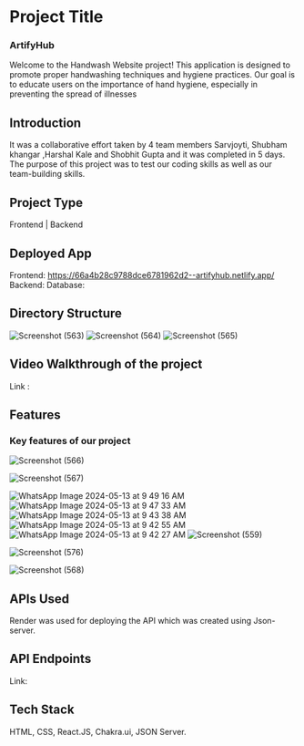 # Project Title
### ArtifyHub
Welcome to the Handwash Website project! This application is designed to promote proper handwashing techniques and hygiene practices. Our goal is to educate users on the importance of hand hygiene, especially in preventing the spread of illnesses

## Introduction


It was a collaborative effort taken by 4 team members  Sarvjoyti, Shubham khangar ,Harshal Kale and Shobhit Gupta and it was completed in 5 days. The purpose of this project was to test our coding skills as well as our team-building skills.

## Project Type
Frontend | Backend

## Deployed App
Frontend: https://66a4b28c9788dce6781962d2--artifyhub.netlify.app/    Backend:   Database:

## Directory Structure
![Screenshot (563)](https://github.com/RSarvjyoti/Behance/assets/154727754/955eb50f-3d51-4c07-80c3-7c19308571ed)
![Screenshot (564)](https://github.com/RSarvjyoti/Behance/assets/154727754/11d8058c-ad60-4d0c-b87e-21962efe985b)
![Screenshot (565)](https://github.com/RSarvjyoti/Behance/assets/154727754/5b06d4d4-8830-4707-912a-7c6ebf776fbb)
## Video Walkthrough of the project
Link : 
## Features
### Key features of our project

![Screenshot (566)](https://github.com/RSarvjyoti/Behance/assets/154727754/99345da7-6b87-4ad3-a73a-52af6f1cb248)

![Screenshot (567)](https://github.com/RSarvjyoti/Behance/assets/154727754/7c26b140-e4b0-4794-9378-d951ed3a29e6)

![WhatsApp Image 2024-05-13 at 9 49 16 AM](https://github.com/RSarvjyoti/Behance/assets/154727754/30f8845d-d8dd-446f-b0f7-f7b52d840f12)
![WhatsApp Image 2024-05-13 at 9 47 33 AM](https://github.com/RSarvjyoti/Behance/assets/154727754/e2a96cd6-f49b-43bd-a56f-b6b3f05f11fa)
![WhatsApp Image 2024-05-13 at 9 43 38 AM](https://github.com/RSarvjyoti/Behance/assets/154727754/0023283e-6421-4b7a-8603-371d39674618)
![WhatsApp Image 2024-05-13 at 9 42 55 AM](https://github.com/RSarvjyoti/Behance/assets/154727754/bbe9748e-2ec3-4c8f-8ea1-2f81ee19e5f9)
![WhatsApp Image 2024-05-13 at 9 42 27 AM](https://github.com/RSarvjyoti/Behance/assets/154727754/9c6c24ba-d486-4304-bf97-e4df83f56bed)
![Screenshot (559)](https://github.com/RSarvjyoti/Behance/assets/154727754/0d308a95-35c4-4729-b3c2-a0f52c4f2dd6)

![Screenshot (576)](https://github.com/RSarvjyoti/Behance/assets/154727754/05b25e65-e610-46b1-9c55-11788047ef1e)

![Screenshot (568)](https://github.com/RSarvjyoti/Behance/assets/154727754/c2e4a2bc-f337-44a4-86a1-3a7115298af7)

## APIs Used
Render was used for deploying the API which was created using Json-server.
## API Endpoints
Link: 
## Tech Stack
HTML,
CSS,
React.JS,
Chakra.ui,
JSON Server.
